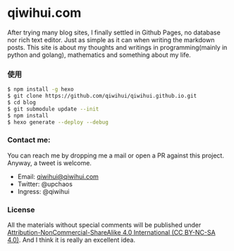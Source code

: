 qiwihui.com
=============

After trying many blog sites, I finally settled in Github Pages, no database nor rich text editor. 
Just as simple as it can when writing the markdown posts. This site is about my thoughts and writings
in programming(mainly in python and golang), mathematics and something about my life.

### 使用

```bash
$ npm install -g hexo
$ git clone https://github.com/qiwihui/qiwihui.github.io.git
$ cd blog
$ git submodule update --init
$ npm install
$ hexo generate --deploy --debug
```

### Contact me:

You can reach me by dropping me a mail or open a PR against this project. Anyway, a tweet is welcome.

* Email: qiwihui@qiwihui.com
* Twitter: @upchaos
* Ingress: @qiwihui

### License

All the materials without special comments will be published under [Attribution-NonCommercial-ShareAlike 4.0 International (CC BY-NC-SA 4.0)](https://creativecommons.org/licenses/by-nc-sa/4.0/deed.zh). And I think it is really an excellent idea.
